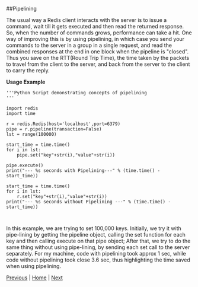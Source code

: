 ##Pipelining

The usual way a Redis client interacts with the server is to issue a command, wait till it gets executed and then read the returned response. So, when the number of commands grows, performance can take a hit. One way of improving this is by using pipelining, in which case you send your commands to the server in a group in a single request, and read the combined responses at the end in one block when the pipeline is "closed".
Thus you save on the RTT(Round Trip Time), the time taken by the packets to travel from the client to the server, and back from the server to the client to carry the reply.
 
__Usage Example__

```
'''Python Script demonstrating concepts of pipelining
'''

import redis
import time

r = redis.Redis(host='localhost',port=6379) 
pipe = r.pipeline(transaction=False)
lst = range(100000)

start_time = time.time()
for i in lst:
    pipe.set("key"+str(i),"value"+str(i))

pipe.execute()
print("--- %s seconds with Pipelining---" % (time.time() - start_time))

start_time = time.time()
for i in lst:
    r.set("key"+str(i),"value"+str(i))
print("--- %s seconds without Pipelining ---" % (time.time() - start_time))
    
    
```    

In this example, we are trying to set 100,000 keys. Initially, we try it with pipe-lining by getting the pipeline object, calling the set function for each key and then calling execute on that pipe object; After that, we try to do the same thing without using pipe-lining, by sending each set call to the server separately. For my machine, code with pipelining took approx 1 sec, while code without pipelining took close 3.6 sec, thus highlighting the time saved when using pipelining.   

[Previous](https://github.com/joed7/Redis/blob/master/pubsub.md)  |  [Home](https://github.com/joed7/Redis/blob/master/home.md)  |  [Next](https://github.com/joed7/Redis/blob/master/transaction.md)
